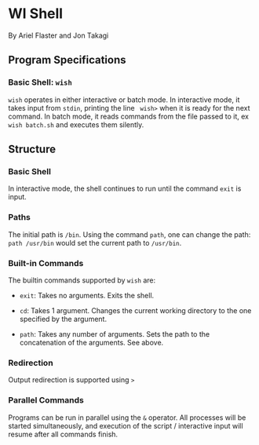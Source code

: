 # WI Shell
By Ariel Flaster and Jon Takagi
## Program Specifications

### Basic Shell: `wish`

`wish` operates in either interactive or batch mode. In interactive mode, it takes input from `stdin`, printing the line ` wish>` when it is ready for the next command. In batch mode, it reads commands from the file passed to it, ex `wish batch.sh` and executes them silently.

## Structure

### Basic Shell
In interactive mode, the shell continues to run until the command `exit` is input.

### Paths

The initial path is `/bin`. Using the command `path`, one can change the path: `path /usr/bin` would set the current path to `/usr/bin`.

### Built-in Commands

The builtin commands supported by `wish` are:

* `exit`: Takes no arguments. Exits the shell.

* `cd`: Takes 1 argument. Changes the current working directory to the one specified by the argument.

* `path`: Takes any number of arguments. Sets the path to the concatenation of the arguments. See above.

### Redirection

Output redirection is supported using `>`

### Parallel Commands

Programs can be run in parallel using the `&` operator. All processes will be started simultaneously, and execution of the script / interactive input will resume after all commands finish.
